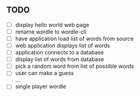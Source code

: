 ## TODO
- [ ] display hello world web page  
- [ ] rename wordle to wordle-cli  
- [ ] have application load list of words from source  
- [ ] web application displays list of words  
- [ ] application connects to a database  
- [ ] display list of words from database  
- [ ] pick a random word from list of possible words  
- [ ] user can make a guess  
...  
- [ ] single player wordle  
